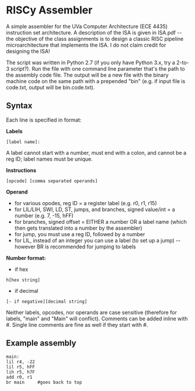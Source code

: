 RISCy Assembler
===
A simple assembler for the UVa Computer Architecture (ECE 4435) instruction set architecture. A description of the ISA is given in ISA.pdf -- the objective of the class assignments is to design a classic RISC pipeline microarchitecture that implements the ISA. I do not claim credit for designing the ISA!

The script was written in Python 2.7 (if you only have Python 3.x, try a 2-to-3 script?). Run the file with one command line parameter that's the path to the assembly code file. The output will be a new file with the binary machine code on the same path with a prepended "bin" (e.g. if input file is code.txt, output will be bin.code.txt).

Syntax
---
Each line is specified in format:

**Labels**
```
[label name]:
```
A label cannot start with a number, must end with a colon, and cannot be a reg ID; label names must be unique.

**Instructions**
```
[opcode] [comma separated operands]
```

**Operand**
* for various opodes, reg ID = a register label (e.g. r0, r1, r15)
* for LIL/LIH, SWI, LD, ST, jumps, and branches, signed value/int = a number (e.g. 7, -15, hFF)
* for branches, signed offset = EITHER a number OR a label name (which then gets translated into a number by the assembler)
* for jump, you must use a reg ID, followed by a number
* for LIL, instead of an integer you can use a label (to set up a jump) -- however BR is recommended for jumping to labels

**Number format:**
* if hex
```
h[hex string]
```
* if decimal
```
[- if negative][decimal string]
```

Neither labels, opcodes, nor operands are case sensitive (therefore for labels, "main" and "Main" will conflict). Comments can be added inline with #. Single line comments are fine as well if they start with #.

Example assembly
---
```
main:
lil r4, -22
lil r5, hFF
lih r5, h7F
add r0, r1
br main     #goes back to top
```
